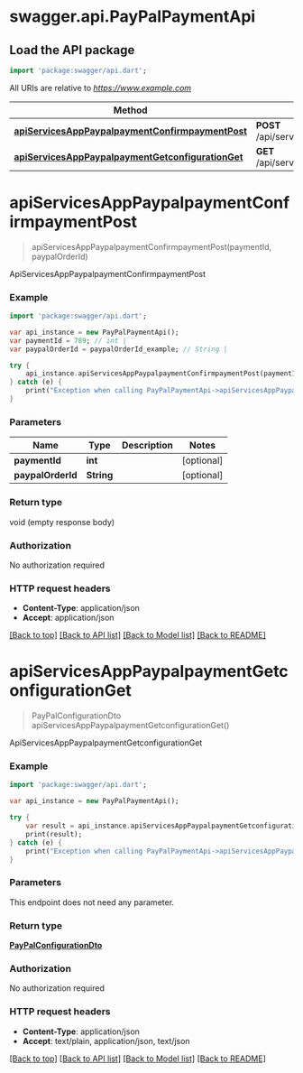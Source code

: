 # swagger.api.PayPalPaymentApi

## Load the API package
```dart
import 'package:swagger/api.dart';
```

All URIs are relative to *https://www.example.com*

Method | HTTP request | Description
------------- | ------------- | -------------
[**apiServicesAppPaypalpaymentConfirmpaymentPost**](PayPalPaymentApi.md#apiServicesAppPaypalpaymentConfirmpaymentPost) | **POST** /api/services/app/PayPalPayment/ConfirmPayment | ApiServicesAppPaypalpaymentConfirmpaymentPost
[**apiServicesAppPaypalpaymentGetconfigurationGet**](PayPalPaymentApi.md#apiServicesAppPaypalpaymentGetconfigurationGet) | **GET** /api/services/app/PayPalPayment/GetConfiguration | ApiServicesAppPaypalpaymentGetconfigurationGet


# **apiServicesAppPaypalpaymentConfirmpaymentPost**
> apiServicesAppPaypalpaymentConfirmpaymentPost(paymentId, paypalOrderId)

ApiServicesAppPaypalpaymentConfirmpaymentPost



### Example 
```dart
import 'package:swagger/api.dart';

var api_instance = new PayPalPaymentApi();
var paymentId = 789; // int | 
var paypalOrderId = paypalOrderId_example; // String | 

try { 
    api_instance.apiServicesAppPaypalpaymentConfirmpaymentPost(paymentId, paypalOrderId);
} catch (e) {
    print("Exception when calling PayPalPaymentApi->apiServicesAppPaypalpaymentConfirmpaymentPost: $e\n");
}
```

### Parameters

Name | Type | Description  | Notes
------------- | ------------- | ------------- | -------------
 **paymentId** | **int**|  | [optional] 
 **paypalOrderId** | **String**|  | [optional] 

### Return type

void (empty response body)

### Authorization

No authorization required

### HTTP request headers

 - **Content-Type**: application/json
 - **Accept**: application/json

[[Back to top]](#) [[Back to API list]](../README.md#documentation-for-api-endpoints) [[Back to Model list]](../README.md#documentation-for-models) [[Back to README]](../README.md)

# **apiServicesAppPaypalpaymentGetconfigurationGet**
> PayPalConfigurationDto apiServicesAppPaypalpaymentGetconfigurationGet()

ApiServicesAppPaypalpaymentGetconfigurationGet



### Example 
```dart
import 'package:swagger/api.dart';

var api_instance = new PayPalPaymentApi();

try { 
    var result = api_instance.apiServicesAppPaypalpaymentGetconfigurationGet();
    print(result);
} catch (e) {
    print("Exception when calling PayPalPaymentApi->apiServicesAppPaypalpaymentGetconfigurationGet: $e\n");
}
```

### Parameters
This endpoint does not need any parameter.

### Return type

[**PayPalConfigurationDto**](PayPalConfigurationDto.md)

### Authorization

No authorization required

### HTTP request headers

 - **Content-Type**: application/json
 - **Accept**: text/plain, application/json, text/json

[[Back to top]](#) [[Back to API list]](../README.md#documentation-for-api-endpoints) [[Back to Model list]](../README.md#documentation-for-models) [[Back to README]](../README.md)


